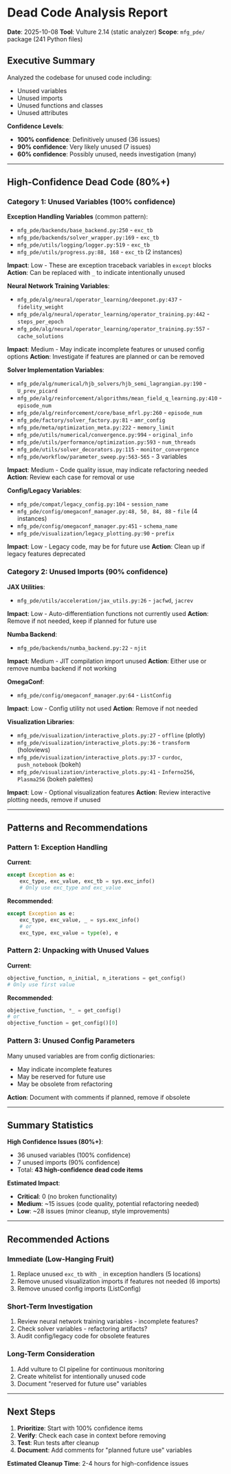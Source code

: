 # Dead Code Analysis Report

**Date**: 2025-10-08
**Tool**: Vulture 2.14 (static analyzer)
**Scope**: `mfg_pde/` package (241 Python files)

## Executive Summary

Analyzed the codebase for unused code including:
- Unused variables
- Unused imports
- Unused functions and classes
- Unused attributes

**Confidence Levels**:
- **100% confidence**: Definitively unused (36 issues)
- **90% confidence**: Very likely unused (7 issues)
- **60% confidence**: Possibly unused, needs investigation (many)

---

## High-Confidence Dead Code (80%+)

### Category 1: Unused Variables (100% confidence)

**Exception Handling Variables** (common pattern):
- `mfg_pde/backends/base_backend.py:250` - `exc_tb`
- `mfg_pde/backends/solver_wrapper.py:169` - `exc_tb`
- `mfg_pde/utils/logging/logger.py:519` - `exc_tb`
- `mfg_pde/utils/progress.py:88, 168` - `exc_tb` (2 instances)

**Impact**: Low - These are exception traceback variables in `except` blocks
**Action**: Can be replaced with `_` to indicate intentionally unused

**Neural Network Training Variables**:
- `mfg_pde/alg/neural/operator_learning/deeponet.py:437` - `fidelity_weight`
- `mfg_pde/alg/neural/operator_learning/operator_training.py:442` - `steps_per_epoch`
- `mfg_pde/alg/neural/operator_learning/operator_training.py:557` - `cache_solutions`

**Impact**: Medium - May indicate incomplete features or unused config options
**Action**: Investigate if features are planned or can be removed

**Solver Implementation Variables**:
- `mfg_pde/alg/numerical/hjb_solvers/hjb_semi_lagrangian.py:190` - `U_prev_picard`
- `mfg_pde/alg/reinforcement/algorithms/mean_field_q_learning.py:410` - `episode_num`
- `mfg_pde/alg/reinforcement/core/base_mfrl.py:260` - `episode_num`
- `mfg_pde/factory/solver_factory.py:81` - `amr_config`
- `mfg_pde/meta/optimization_meta.py:222` - `memory_limit`
- `mfg_pde/utils/numerical/convergence.py:994` - `original_info`
- `mfg_pde/utils/performance/optimization.py:593` - `num_threads`
- `mfg_pde/utils/solver_decorators.py:115` - `monitor_convergence`
- `mfg_pde/workflow/parameter_sweep.py:563-565` - 3 variables

**Impact**: Medium - Code quality issue, may indicate refactoring needed
**Action**: Review each case for removal or use

**Config/Legacy Variables**:
- `mfg_pde/compat/legacy_config.py:104` - `session_name`
- `mfg_pde/config/omegaconf_manager.py:48, 50, 84, 88` - `file` (4 instances)
- `mfg_pde/config/omegaconf_manager.py:451` - `schema_name`
- `mfg_pde/visualization/legacy_plotting.py:90` - `prefix`

**Impact**: Low - Legacy code, may be for future use
**Action**: Clean up if legacy features deprecated

### Category 2: Unused Imports (90% confidence)

**JAX Utilities**:
- `mfg_pde/utils/acceleration/jax_utils.py:26` - `jacfwd`, `jacrev`

**Impact**: Low - Auto-differentiation functions not currently used
**Action**: Remove if not needed, keep if planned for future use

**Numba Backend**:
- `mfg_pde/backends/numba_backend.py:22` - `njit`

**Impact**: Medium - JIT compilation import unused
**Action**: Either use or remove numba backend if not working

**OmegaConf**:
- `mfg_pde/config/omegaconf_manager.py:64` - `ListConfig`

**Impact**: Low - Config utility not used
**Action**: Remove if not needed

**Visualization Libraries**:
- `mfg_pde/visualization/interactive_plots.py:27` - `offline` (plotly)
- `mfg_pde/visualization/interactive_plots.py:36` - `transform` (holoviews)
- `mfg_pde/visualization/interactive_plots.py:37` - `curdoc`, `push_notebook` (bokeh)
- `mfg_pde/visualization/interactive_plots.py:41` - `Inferno256`, `Plasma256` (bokeh palettes)

**Impact**: Low - Optional visualization features
**Action**: Review interactive plotting needs, remove if unused

---

## Patterns and Recommendations

### Pattern 1: Exception Handling
**Current**:
```python
except Exception as e:
    exc_type, exc_value, exc_tb = sys.exc_info()
    # Only use exc_type and exc_value
```

**Recommended**:
```python
except Exception as e:
    exc_type, exc_value, _ = sys.exc_info()
    # or
    exc_type, exc_value = type(e), e
```

### Pattern 2: Unpacking with Unused Values
**Current**:
```python
objective_function, n_initial, n_iterations = get_config()
# Only use first value
```

**Recommended**:
```python
objective_function, *_ = get_config()
# or
objective_function = get_config()[0]
```

### Pattern 3: Unused Config Parameters
Many unused variables are from config dictionaries:
- May indicate incomplete features
- May be reserved for future use
- May be obsolete from refactoring

**Action**: Document with comments if planned, remove if obsolete

---

## Summary Statistics

**High Confidence Issues (80%+)**:
- 36 unused variables (100% confidence)
- 7 unused imports (90% confidence)
- Total: **43 high-confidence dead code items**

**Estimated Impact**:
- **Critical**: 0 (no broken functionality)
- **Medium**: ~15 issues (code quality, potential refactoring needed)
- **Low**: ~28 issues (minor cleanup, style improvements)

---

## Recommended Actions

### Immediate (Low-Hanging Fruit)
1. Replace unused `exc_tb` with `_` in exception handlers (5 locations)
2. Remove unused visualization imports if features not needed (6 imports)
3. Remove unused config imports (ListConfig)

### Short-Term Investigation
1. Review neural network training variables - incomplete features?
2. Check solver variables - refactoring artifacts?
3. Audit config/legacy code for obsolete features

### Long-Term Consideration
1. Add vulture to CI pipeline for continuous monitoring
2. Create whitelist for intentionally unused code
3. Document "reserved for future use" variables

---

## Next Steps

1. **Prioritize**: Start with 100% confidence items
2. **Verify**: Check each case in context before removing
3. **Test**: Run tests after cleanup
4. **Document**: Add comments for "planned future use" variables

**Estimated Cleanup Time**: 2-4 hours for high-confidence issues
